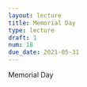 ```yaml
---
layout: lecture
title: Memorial Day
type: lecture
draft: 1
num: 18
due_date: 2021-05-31
---
```


Memorial Day